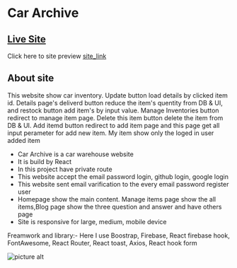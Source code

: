 # Car Archive

## [Live Site](site_link)

Click here to site preview [site_link](site_link)

## About site

This website show car inventory. Update button load details by clicked item id. Details page's deliverd button reduce the item's quentity from DB & UI, and restock button add item's by input value. Manage Inventories button redirect to manage item page. Delete this item button delete the item from DB & UI. Add itemd button redirect to add item page and this page get all input perameter for add new item. My item show only the loged in user added item

<ul>
<li>Car Archive is a car warehouse website</li>
<li>It is build by React</li>
<li>In this project have private route</li>
<li>This website accept the email password login, github login, google login</li>
<li>This website sent email varification to the every email password register user</li>
<li>Homepage show the main content. Manage items page show the all items,Blog page show the three question and answer and have others page</li>
<li>Site is responsive for large, medium, mobile device</li>
</ul>

<p>Freamwork and library:- Here I use Boostrap, Firebase, React firebase hook, FontAwesome, React Router, React toast, Axios, React hook form</p>

![picture alt](scrennshot_link "Car Archive")
